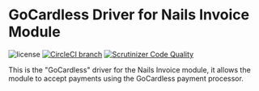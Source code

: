 # GoCardless Driver for Nails Invoice Module

![license](https://img.shields.io/badge/license-MIT-green.svg)
[![CircleCI branch](https://img.shields.io/circleci/project/github/nails/driver-invoice-gocardless.svg)](https://circleci.com/gh/nails/driver-invoice-gocardless)
[![Scrutinizer Code Quality](https://scrutinizer-ci.com/g/nails/driver-invoice-gocardless/badges/quality-score.png)](https://scrutinizer-ci.com/g/nails/driver-invoice-gocardless)

This is the "GoCardless" driver for the Nails Invoice module, it allows the module to accept payments using the GoCardless payment processor.
